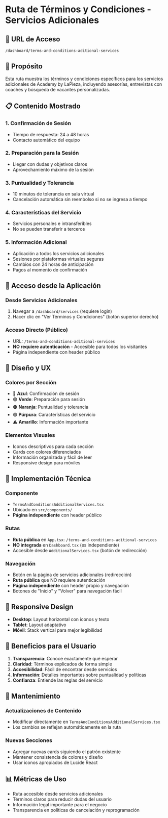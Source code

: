 # Ruta de Términos y Condiciones - Servicios Adicionales

## 📍 **URL de Acceso**

```
/dashboard/terms-and-conditions-aditional-services
```

## 🎯 **Propósito**

Esta ruta muestra los términos y condiciones específicos para los servicios adicionales de Academy by LaPieza, incluyendo asesorías, entrevistas con coaches y búsqueda de vacantes personalizadas.

## 📋 **Contenido Mostrado**

### 1. **Confirmación de Sesión**

- Tiempo de respuesta: 24 a 48 horas
- Contacto automático del equipo

### 2. **Preparación para la Sesión**

- Llegar con dudas y objetivos claros
- Aprovechamiento máximo de la sesión

### 3. **Puntualidad y Tolerancia**

- 10 minutos de tolerancia en sala virtual
- Cancelación automática sin reembolso si no se ingresa a tiempo

### 4. **Características del Servicio**

- Servicios personales e intransferibles
- No se pueden transferir a terceros

### 5. **Información Adicional**

- Aplicación a todos los servicios adicionales
- Sesiones por plataformas virtuales seguras
- Cambios con 24 horas de anticipación
- Pagos al momento de confirmación

## 🔗 **Acceso desde la Aplicación**

### **Desde Servicios Adicionales**

1. Navegar a `/dashboard/services` (requiere login)
2. Hacer clic en "Ver Términos y Condiciones" (botón superior derecho)

### **Acceso Directo (Público)**

- URL: `/terms-and-conditions-aditional-services`
- **NO requiere autenticación** - Accesible para todos los visitantes
- Página independiente con header público

## 🎨 **Diseño y UX**

### **Colores por Sección**

- 🔵 **Azul**: Confirmación de sesión
- 🟢 **Verde**: Preparación para sesión
- 🟠 **Naranja**: Puntualidad y tolerancia
- 🟣 **Púrpura**: Características del servicio
- ⚠️ **Amarillo**: Información importante

### **Elementos Visuales**

- Iconos descriptivos para cada sección
- Cards con colores diferenciados
- Información organizada y fácil de leer
- Responsive design para móviles

## 🔧 **Implementación Técnica**

### **Componente**

- `TermsAndConditionsAdditionalServices.tsx`
- Ubicado en `src/components/`
- **Página independiente** con header público

### **Rutas**

- **Ruta pública** en `App.tsx`: `/terms-and-conditions-aditional-services`
- **NO integrada** en `Dashboard.tsx` (es independiente)
- Accesible desde `AdditionalServices.tsx` (botón de redirección)

### **Navegación**

- Botón en la página de servicios adicionales (redirección)
- **Ruta pública** que NO requiere autenticación
- **Página independiente** con header propio y navegación
- Botones de "Inicio" y "Volver" para navegación fácil

## 📱 **Responsive Design**

- **Desktop**: Layout horizontal con iconos y texto
- **Tablet**: Layout adaptativo
- **Móvil**: Stack vertical para mejor legibilidad

## 🚀 **Beneficios para el Usuario**

1. **Transparencia**: Conoce exactamente qué esperar
2. **Claridad**: Términos explicados de forma simple
3. **Accesibilidad**: Fácil de encontrar desde servicios
4. **Información**: Detalles importantes sobre puntualidad y políticas
5. **Confianza**: Entiende las reglas del servicio

## 🔄 **Mantenimiento**

### **Actualizaciones de Contenido**

- Modificar directamente en `TermsAndConditionsAdditionalServices.tsx`
- Los cambios se reflejan automáticamente en la ruta

### **Nuevas Secciones**

- Agregar nuevas cards siguiendo el patrón existente
- Mantener consistencia de colores y diseño
- Usar iconos apropiados de Lucide React

## 📊 **Métricas de Uso**

- Ruta accesible desde servicios adicionales
- Términos claros para reducir dudas del usuario
- Información legal importante para el negocio
- Transparencia en políticas de cancelación y reprogramación
